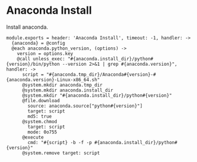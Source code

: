 
# Anaconda Install

Install anaconda.

    module.exports = header: 'Anaconda Install', timeout: -1, handler: ->
      {anaconda} = @config
      @each anaconda.python_version, (options) ->
        version = options.key
        @call unless_exec: "#{anaconda.install_dir}/python#{version}/bin/python --version 2>&1 | grep #{anaconda.version}", handler: ->
          script = "#{anaconda.tmp_dir}/Anaconda#{version}-#{anaconda.version}-Linux-x86_64.sh"
          @system.mkdir anaconda.tmp_dir
          @system.mkdir anaconda.install_dir
          @system.mkdir "#{anaconda.install_dir}/python#{version}"
          @file.download
            source: anaconda.source["python#{version}"]
            target: script
            md5: true
          @system.chmod
            target: script
            mode: 0o755
          @execute
            cmd: "#{script} -b -f -p #{anaconda.install_dir}/python#{version}"
          @system.remove target: script

